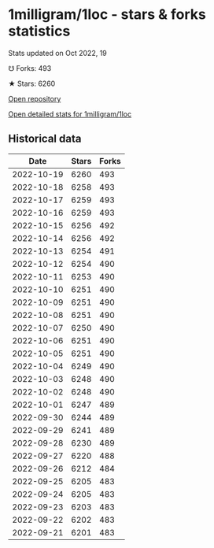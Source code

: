 # 1milligram/1loc - stars & forks statistics

Stats updated on Oct 2022, 19

☋ Forks: 493

★ Stars: 6260

[Open repository](https://github.com/1milligram/1loc)

[Open detailed stats for 1milligram/1loc](https://reviewgithub.com/rep/1milligram/1loc)

## Historical data
| Date | Stars | Forks |
|------|-------|-------|
| 2022-10-19 | 6260 | 493 | 
| 2022-10-18 | 6258 | 493 | 
| 2022-10-17 | 6259 | 493 | 
| 2022-10-16 | 6259 | 493 | 
| 2022-10-15 | 6256 | 492 | 
| 2022-10-14 | 6256 | 492 | 
| 2022-10-13 | 6254 | 491 | 
| 2022-10-12 | 6254 | 490 | 
| 2022-10-11 | 6253 | 490 | 
| 2022-10-10 | 6251 | 490 | 
| 2022-10-09 | 6251 | 490 | 
| 2022-10-08 | 6251 | 490 | 
| 2022-10-07 | 6250 | 490 | 
| 2022-10-06 | 6251 | 490 | 
| 2022-10-05 | 6251 | 490 | 
| 2022-10-04 | 6249 | 490 | 
| 2022-10-03 | 6248 | 490 | 
| 2022-10-02 | 6248 | 490 | 
| 2022-10-01 | 6247 | 489 | 
| 2022-09-30 | 6244 | 489 | 
| 2022-09-29 | 6241 | 489 | 
| 2022-09-28 | 6230 | 489 | 
| 2022-09-27 | 6220 | 488 | 
| 2022-09-26 | 6212 | 484 | 
| 2022-09-25 | 6205 | 483 | 
| 2022-09-24 | 6205 | 483 | 
| 2022-09-23 | 6203 | 483 | 
| 2022-09-22 | 6202 | 483 | 
| 2022-09-21 | 6201 | 483 | 

